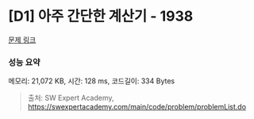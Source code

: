 # [D1] 아주 간단한 계산기 - 1938 

[문제 링크](https://swexpertacademy.com/main/code/problem/problemDetail.do?contestProbId=AV5PjsYKAMIDFAUq) 

### 성능 요약

메모리: 21,072 KB, 시간: 128 ms, 코드길이: 334 Bytes



> 출처: SW Expert Academy, https://swexpertacademy.com/main/code/problem/problemList.do